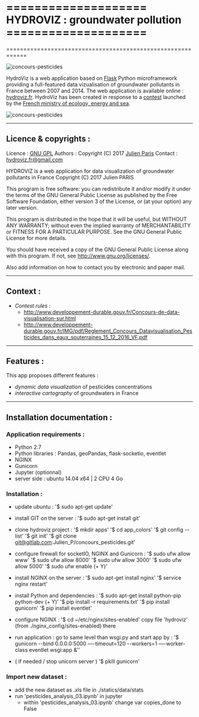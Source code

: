 # ==================== HYDROVIZ : groundwater pollution  ====================
============================================================

![concours-pesticides](static/images/elements/hydroviz_v01.gif)

HydroViz is a web application based on [Flask](http://flask.pocoo.org/) Python microframework providing a full-featured data vizualisation of groundwater pollutants in France between 2007 and 2014.
The web application is available online : [hydroviz.fr](https://www.hydroviz.fr).
HydroViz has been created in response to a [contest](http://www.developpement-durable.gouv.fr/Concours-de-data-visualisation-sur.html) launched by the [French ministry of ecology, energy and sea](http://www.developpement-durable.gouv.fr/).

![concours-pesticides](static/images/logo_hydroViz_clean.png)

-----------------------------------------------------
## Licence & copyrights :

Licence : [GNU GPL](https://gitlab.com/Julien_P/concours_pesticides/blob/master/LICENSE)
Authors : Copyright (C) 2017 [Julien Paris](http://jpylab.com/)
Contact : hydroviz.fr@gmail.com

HYDROVIZ is a web application for data visualization of groundwater pollutants
in France
Copyright (C) 2017  Julien PARIS

This program is free software: you can redistribute it and/or modify
it under the terms of the GNU General Public License as published by
the Free Software Foundation, either version 3 of the License, or
(at your option) any later version.

This program is distributed in the hope that it will be useful,
but WITHOUT ANY WARRANTY; without even the implied warranty of
MERCHANTABILITY or FITNESS FOR A PARTICULAR PURPOSE.  See the
GNU General Public License for more details.

You should have received a copy of the GNU General Public License
along with this program.  If not, see <http://www.gnu.org/licenses/>.

Also add information on how to contact you by electronic and paper mail.

-----------------------------------------------------
## Context :

- _Contest rules_ :
	- http://www.developpement-durable.gouv.fr/Concours-de-data-visualisation-sur.html
	- http://www.developpement-durable.gouv.fr/IMG/pdf/Reglement_Concours_Datavisualisation_Pesticides_dans_eaux_souterraines_15_12_2016_VF.pdf

-----------------------------------------------------
## Features :
This app proposes different features :
- _dynamic data visualization_ of pesticides concentrations
- _interactive cartography_ of groundwaters in France

-----------------------------------------------------
## Installation documentation :

### Application requirements :

- Python 2.7
- Python libraries : Pandas, geoPandas, flask-socketio, eventlet
- NGINX
- Gunicorn
- Jupyter (optionnal)
- server side : ubuntu 14.04 x64 | 2 CPU 4 Go


### Installation :

- update ubuntu :
'$ sudo apt-get update'

- install GIT on the server :
'$ sudo apt-get install git'

- clone hydroviz project :
'$ mkdir apps'
'$ cd app_colors'
'$ git config --list'
'$ git init'
'$ git clone git@gitlab.com:Julien_P/concours_pesticides.git'

- configure firewall for socketIO, NGINX and Gunicorn :
'$ sudo ufw allow www'
'$ sudo ufw allow 8000'
'$ sudo ufw allow 3000'
'$ sudo ufw allow 5000'
'$ sudo ufw enable (+ Y)'

- install NGINX on the server :
'$ sudo apt-get install nginx'
'$ service nginx restart'

- install Python and dependencies :
'$ sudo apt-get install python-pip python-dev (+ Y)'
'$ pip install -r requirements.txt'
'$ pip install gunicorn'
'$ pip install eventlet'

- configure NGINX :
'$ cd ~/etc/nginx/sites-enabled'
copy file 'hydroviz' (from ./nginx_config/sites-enabled) there

- run application :
go to same level than wsgi.py and start app by :
'$ gunicorn --bind 0.0.0.0:5000 —-timeout=120 --workers=1 —-worker-class eventlet wsgi:app &''

- ( if needed / stop unicorn server )
'$ pkill gunicorn'


### Import new dataset :

- add the new dataset as .xls file in ./statics/data/stats
- run 'pesticides_analysis_03.ipynb' in jupyter
	- within 'pesticides_analysis_03.ipynb' change var copies_done to False
